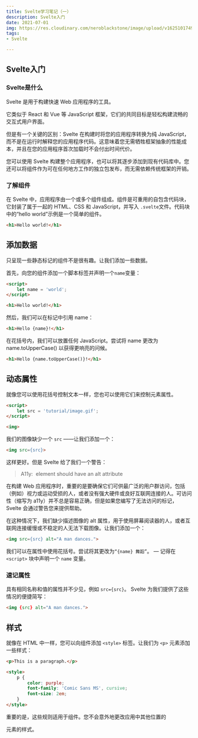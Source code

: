 ```yaml
---
title: Svelte学习笔记（一）
description: Svelte入门
date: 2021-07-01
img: https://res.cloudinary.com/neroblackstone/image/upload/v1625101749/svelte_y2yhr6.png
tags:
- Svelte

---
```

## Svelte入门

### Svelte是什么

Svelte 是用于构建快速 Web 应用程序的工具。

它类似于 React 和 Vue 等 JavaScript 框架，它们的共同目标是轻松构建流畅的交互式用户界面。

但是有一个关键的区别：Svelte 在构建时将您的应用程序转换为纯 JavaScript，而不是在运行时解释您的应用程序代码。这意味着您无需牺牲框架抽象的性能成本，并且在您的应用程序首次加载时不会付出时间代价。

您可以使用 Svelte 构建整个应用程序，也可以将其逐步添加到现有代码库中。您还可以将组件作为可在任何地方工作的独立包发布，而无需依赖传统框架的开销。

### 了解组件

在 Svelte 中，应用程序由一个或多个组件组成。组件是可重用的自包含代码块，它封装了属于一起的 HTML、CSS 和 JavaScript，并写入 `.svelte`文件。代码块中的“hello world”示例是一个简单的组件。

``` html
<h1>Hello world!</h1>
```

## 添加数据

只呈现一些静态标记的组件不是很有趣。让我们添加一些数据。

首先，向您的组件添加一个脚本标签并声明一个`name`变量：

``` html
<script>
	let name = 'world';
</script>

<h1>Hello world!</h1>
```

然后，我们可以在标记中引用 name：

``` html
<h1>Hello {name}!</h1>
```

在花括号内，我们可以放置任何 JavaScript。尝试将 name 更改为 name.toUpperCase() 以获得更响亮的问候。

``` html
<h1>Hello {name.toUpperCase()}!</h1>
```

## 动态属性

就像您可以使用花括号控制文本一样，您也可以使用它们来控制元素属性。

``` html
<script>
	let src = 'tutorial/image.gif';
</script>

<img>
```

我们的图像缺少一个 `src` ——让我们添加一个：

``` html
<img src={src}>
```

这样更好。但是 Svelte 给了我们一个警告：

> A11y: <img> element should have an alt attribute

在构建 Web 应用程序时，重要的是要确保它们可供最广泛的用户群访问，包括（例如）视力或运动受损的人，或者没有强大硬件或良好互联网连接的人。可访问性（缩写为 a11y）并不总是容易正确，但是如果您编写了无法访问的标记，Svelte 会通过警告您来提供帮助。

在这种情况下，我们缺少描述图像的 alt 属性，用于使用屏幕阅读器的人，或者互联网连接缓慢或不稳定的人无法下载图像。让我们添加一个：

``` html
<img src={src} alt="A man dances.">
```

我们可以在属性中使用花括号。尝试将其更改为`“{name} 舞蹈”`。 — 记得在 `<script>` 块中声明一个 `name` 变量。

### 速记属性

具有相同名称和值的属性并不少见，例如 `src={src}`。 Svelte 为我们提供了这些情况的便捷简写：

``` html
<img {src} alt="A man dances.">
```

## 样式

就像在 HTML 中一样，您可以向组件添加 `<style>` 标签。让我们为 `<p>` 元素添加一些样式：

``` html
<p>This is a paragraph.</p>

<style>
	p {
		color: purple;
		font-family: 'Comic Sans MS', cursive;
		font-size: 2em;
	}
</style>
```

重要的是，这些规则适用于组件。您不会意外地更改应用中其他位置的 <p> 元素的样式。